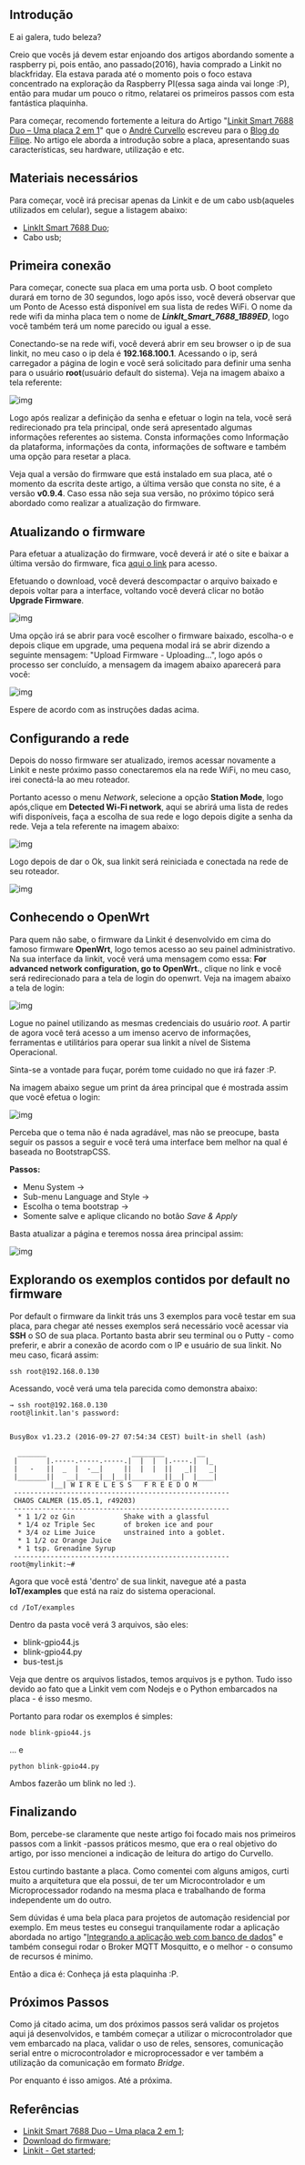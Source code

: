 ## Introdução

E ai galera, tudo beleza? 

Creio que vocês já devem estar enjoando dos artigos abordando somente a raspberry pi, pois então, ano passado(2016), havia comprado a Linkit no blackfriday. Ela estava parada até o momento pois o foco estava concentrado na exploração da Raspberry PI(essa saga ainda vai longe :P), então para mudar um pouco o ritmo, relatarei os primeiros passos com esta fantástica plaquinha.

Para começar, recomendo fortemente a leitura do Artigo "[Linkit Smart 7688 Duo – Uma placa 2 em 1](https://goo.gl/AYYSBq)" que o [André Curvello](https://www.facebook.com/andre.ml.curvello) escreveu para o [Blog do Filipe](http://blog.filipeflop.com). No artigo ele aborda a introdução sobre a placa, apresentando suas características, seu hardware, utilização e etc.

## Materiais necessários

Para começar, você irá precisar apenas da Linkit e de um cabo usb(aqueles utilizados em celular), segue a listagem abaixo:

* [LinkIt Smart 7688 Duo](https://goo.gl/SZfSl4);
* Cabo usb;

## Primeira conexão

Para começar, conecte sua placa em uma porta usb. O boot completo durará em torno de 30 segundos, logo após isso, você deverá observar que um Ponto de Acesso está disponível em sua lista de redes WiFi. O nome da rede wifi da minha placa tem o nome de ***LinkIt_Smart_7688_1B89ED***, logo você também terá um nome parecido ou igual a esse.

Conectando-se na rede wifi, você deverá abrir em seu browser o ip de sua linkit, no meu caso o ip dela é **192.168.100.1**. Acessando o ip, será carregador a página de login e você será solicitado para definir uma senha para o usuário **root**(usuário default do sistema). Veja na imagem abaixo a tela referente:

![img](https://douglaszuqueto.com/uploads/articles/artigo-25/linkit-login.png)

Logo após realizar a definição da senha e efetuar o login na tela, você será redirecionado pra tela principal, onde será apresentado algumas informações referentes ao sistema. Consta informações como Informação da plataforma, informações da conta, informações de software e também uma opção para resetar a placa.

Veja qual a versão do firmware que está instalado em sua placa, até o momento da escrita deste artigo, a última versão que consta no site, é a versão **v0.9.4**. Caso essa não seja sua versão, no próximo tópico será abordado como realizar a atualização do firmware.

## Atualizando o firmware

Para efetuar a atualização do firmware, você deverá ir até o site e baixar a última versão do firmware, fica [aqui o link](https://docs.labs.mediatek.com/resource/linkit-smart-7688/en/downloads) para acesso.

Efetuando o download, você deverá descompactar o arquivo baixado e depois voltar para a interface, voltando você deverá clicar no botão **Upgrade Firmware**.

![img](https://douglaszuqueto.com/uploads/articles/artigo-25/linkit-upgrade.png)

Uma opção irá se abrir para você escolher o firmware baixado, escolha-o e depois clique em upgrade, uma pequena modal irá se abrir dizendo a seguinte mensagem: "Upload Firmware - Uploading...", logo após o processo ser concluído, a mensagem da imagem abaixo aparecerá para você:

![img](https://douglaszuqueto.com/uploads/articles/artigo-25/linkit-upload.png)

Espere de acordo com as instruções dadas acima.

## Configurando a rede

Depois do nosso firmware ser atualizado, iremos acessar novamente a Linkit e neste próximo passo conectaremos ela na rede WiFi, no meu caso, irei conectá-la ao meu roteador.

Portanto acesso o menu *Network*, selecione a opção **Station Mode**, logo após,clique em **Detected Wi-Fi network**, aqui se abrirá uma lista de redes wifi disponíveis, faça a escolha de sua rede e logo depois digite a senha da rede. Veja a tela referente na imagem abaixo:

![img](https://douglaszuqueto.com/uploads/articles/artigo-25/linkit-wifi.png)

Logo depois de dar o Ok, sua linkit será reiniciada e conectada na rede de seu roteador.

![img](https://douglaszuqueto.com/uploads/articles/artigo-25/linkit-wifi-restart.png)

## Conhecendo o OpenWrt

Para quem não sabe, o firmware da Linkit é desenvolvido em cima do famoso firmware **OpenWrt**, logo temos acesso ao seu painel administrativo. Na sua interface da linkit, você verá uma mensagem como essa: **For advanced network configuration, go to OpenWrt.**, clique no link e você será redirecionado para a tela de login do openwrt. Veja na imagem abaixo a tela de login:

![img](https://douglaszuqueto.com/uploads/articles/artigo-25/openwrt.png)

Logue no painel utilizando as mesmas credenciais do usuário *root*. A partir de agora você terá acesso a um imenso acervo de informações, ferramentas e utilitários para operar sua linkit a nível de Sistema Operacional.

Sinta-se a vontade para fuçar, porém tome cuidado no que irá fazer :P.

Na imagem abaixo segue um print da área principal que é mostrada assim que você efetua o login:

![img](https://douglaszuqueto.com/uploads/articles/artigo-25/openwrt-theme.png)

Perceba que o tema não é nada agradável, mas não se preocupe, basta seguir os passos a seguir e você terá uma interface bem melhor na qual é baseada no BootstrapCSS.

**Passos:**

* Menu System -> 
* Sub-menu Language and Style ->
* Escolha o tema bootstrap ->
* Somente salve e aplique clicando no botão *Save & Apply*

Basta atualizar a página e teremos nossa área principal assim:

![img](https://douglaszuqueto.com/uploads/articles/artigo-25/openwrt-bootstrap.png)

## Explorando os exemplos contidos por default no firmware

Por default o firmware da linkit trás uns 3 exemplos para você testar em sua placa, para chegar até nesses exemplos será necessário você acessar via **SSH** o SO de sua placa. Portanto basta abrir seu terminal ou o Putty - como preferir, e abrir a conexão de acordo com o IP e usuário de sua linkit. No meu caso, ficará assim:

```
ssh root@192.168.0.130
```

Acessando, você verá uma tela parecida como demonstra abaixo:

```
→ ssh root@192.168.0.130
root@linkit.lan's password: 


BusyBox v1.23.2 (2016-09-27 07:54:34 CEST) built-in shell (ash)

  _______                     ________        __
 |       |.-----.-----.-----.|  |  |  |.----.|  |_
 |   -   ||  _  |  -__|     ||  |  |  ||   _||   _|
 |_______||   __|_____|__|__||________||__|  |____|
          |__| W I R E L E S S   F R E E D O M
 -----------------------------------------------------
 CHAOS CALMER (15.05.1, r49203)
 -----------------------------------------------------
  * 1 1/2 oz Gin            Shake with a glassful
  * 1/4 oz Triple Sec       of broken ice and pour
  * 3/4 oz Lime Juice       unstrained into a goblet.
  * 1 1/2 oz Orange Juice
  * 1 tsp. Grenadine Syrup
 -----------------------------------------------------
root@mylinkit:~# 
```

Agora que você está 'dentro' de sua linkit, navegue até a pasta **IoT/examples** que está na raiz do sistema operacional.

```
cd /IoT/examples
```

Dentro da pasta você verá 3 arquivos, são eles:

* blink-gpio44.js
* blink-gpio44.py
* bus-test.js

Veja que dentre os arquivos listados, temos arquivos js e python. Tudo isso devido ao fato que a Linkit vem com Nodejs e o Python embarcados na placa - é isso mesmo.

Portanto para rodar os exemplos é simples:

```
node blink-gpio44.js
```
 ... e
 
 ```
 python blink-gpio44.py
 ```
 
 Ambos fazerão um blink no led :).

## Finalizando

Bom, percebe-se claramente que neste artigo foi focado mais nos primeiros passos com a linkit -passos práticos mesmo, que era o real objetivo do artigo, por isso mencionei a indicação de leitura do artigo do Curvello.

Estou curtindo bastante a placa. Como comentei com alguns amigos, curti muito a arquitetura que ela possui, de ter um Microcontrolador e um Microprocessador rodando na mesma placa e trabalhando de forma independente um do outro.

Sem dúvidas é uma bela placa para projetos de automação residencial por exemplo. Em meus testes eu consegui tranquilamente rodar a aplicação abordada no artigo "[Integrando a aplicação web com banco de dados](https://goo.gl/dNQGK0)" e também consegui rodar o Broker MQTT Mosquitto, e o melhor - o consumo de recursos é minimo.

Então a dica é: Conheça já esta plaquinha :P.

## Próximos Passos

Como já citado acima, um dos próximos passos será validar os projetos aqui já desenvolvidos, e também começar a utilizar o microcontrolador que vem embarcado na placa, validar o uso de reles, sensores, comunicação serial entre o microcontrolador e microprocessador e ver também a utilização da comunicação em formato *Bridge*.

Por enquanto é isso amigos. Até a próxima.

## Referências

* [Linkit Smart 7688 Duo – Uma placa 2 em 1](https://goo.gl/AYYSBq);
* [Download do firmware](https://docs.labs.mediatek.com/resource/linkit-smart-7688/en/downloads);
* [Linkit - Get started](https://docs.labs.mediatek.com/resource/linkit-smart-7688/en/get-started);